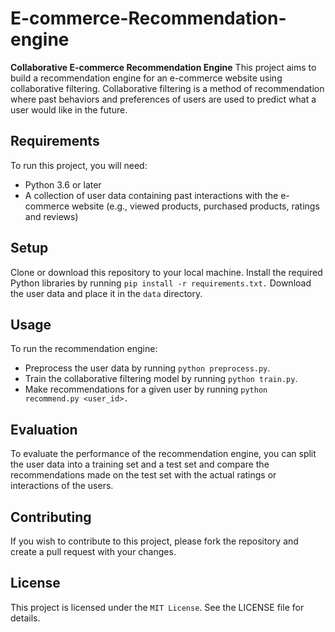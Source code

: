 # E-commerce-Recommendation-engine
**Collaborative E-commerce Recommendation Engine**
This project aims to build a recommendation engine for an e-commerce website using collaborative filtering. Collaborative filtering is a method of recommendation where past behaviors and preferences of users are used to predict what a user would like in the future.

## Requirements
To run this project, you will need:

* Python 3.6 or later
* A collection of user data containing past interactions with the e-commerce website (e.g., viewed products, purchased products, ratings and reviews)
## Setup
Clone or download this repository to your local machine.
Install the required Python libraries by running `pip install -r requirements.txt.`
Download the user data and place it in the `data` directory.
## Usage
To run the recommendation engine:

* Preprocess the user data by running `python preprocess.py`.
* Train the collaborative filtering model by running `python train.py`.
* Make recommendations for a given user by running `python recommend.py <user_id>.`
## Evaluation
To evaluate the performance of the recommendation engine, you can split the user data into a training set and a test set and compare the recommendations made on the test set with the actual ratings or interactions of the users.

## Contributing
If you wish to contribute to this project, please fork the repository and create a pull request with your changes.

## License
This project is licensed under the `MIT License`. See the LICENSE file for details.
